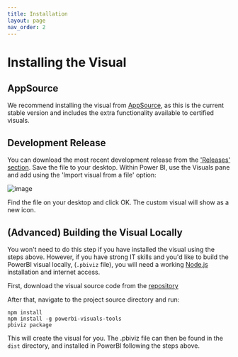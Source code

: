 ```yaml
---
title: Installation
layout: page
nav_order: 2
---
```


# Installing the Visual

## AppSource

We recommend installing the visual from [AppSource](https://appsource.microsoft.com/en-us/product/power-bi-visuals/healthdepartmentwa1667894240640.powerbi-spc-charts?tab=Overview), as this is the current stable version and includes the extra functionality available to certified visuals.

## Development Release

You can download the most recent development release from the ['Releases' section](https://github.com/AUS-DOH-Safety-and-Quality/PowerBI-SPC/releases/tag/latest).  Save the file to your desktop. Within Power BI, use the Visuals pane and add using the 'Import visual from a file' option:

![image](https://user-images.githubusercontent.com/27717896/128833977-51ae139d-43f2-4d32-8c8c-4cdcabc2bdaf.png)

Find the file on your desktop and click OK.  The custom visual will show as a new icon.

## (Advanced) Building the Visual Locally

You won't need to do this step if you have installed the visual using the steps above.  However, if you have strong IT skills and you'd like to build the PowerBI visual locally, (`.pbiviz` file), you will need a working [Node.js](https://nodejs.org/en) installation and internet access.

First, download the visual source code from the [repository](https://github.com/AUS-DOH-Safety-and-Quality/PowerBI-SPC)

After that, navigate to the project source directory and run:
```
npm install
npm install -g powerbi-visuals-tools
pbiviz package
```

This will create the visual for you. The .pbiviz file can then be found in the `dist` directory, and installed in PowerBI following the steps above.
